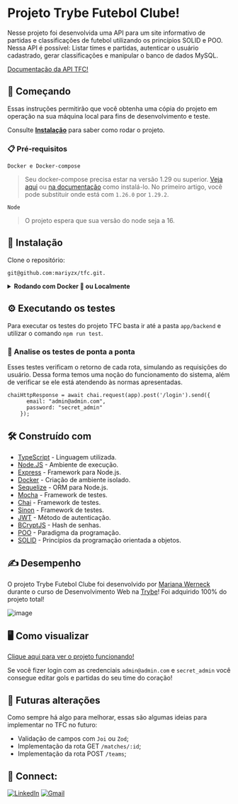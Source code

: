 # Projeto Trybe Futebol Clube!

Nesse projeto foi desenvolvida uma API para um site informativo de partidas e classificações de futebol utilizando os princípios SOLID e POO. Nessa API é possível: Listar times e partidas, autenticar o usuário cadastrado, gerar classificações e manipular o banco de dados MySQL.

[Documentação da API TFC!](https://tfc-production.up.railway.app/docs/)

## 🚀 Começando

Essas instruções permitirão que você obtenha uma cópia do projeto em operação na sua máquina local para fins de desenvolvimento e teste.

Consulte **[Instalação](#🔧-instalação)** para saber como rodar o projeto.

### 📋 Pré-requisitos

  ``Docker e Docker-compose``
  > Seu docker-compose precisa estar na versão 1.29 ou superior. [Veja aqui](https://www.digitalocean.com/community/tutorials/how-to-install-and-use-docker-compose-on-ubuntu-20-04-pt) ou [na documentação](https://docs.docker.com/compose/install/) como instalá-lo. No primeiro artigo, você pode substituir onde está com `1.26.0` por `1.29.2`.

  ``Node``
  > O projeto espera que sua versão do node seja a 16.

## 🔧 Instalação


Clone o repositório:
```
git@github.com:mariyzx/tfc.git.
```

<details>
  <summary><strong>Rodando com Docker 🐳 ou Localmente</strong></summary>
  
  ## 👉 Com Docker

   
   > Rode o serviço com o comando `npm run compose:up` na raíz do projeto.
  - Esse serviço irá inicializar três containers chamados `app_frontend`, `app_backend` e outro chamado `mysql`.
  - A partir daqui a sua aplicação já está rodando, com o back-end na porta `3001` e o front-end na porta `3000`.
  
  ## 👉 Sem Docker

  > :information_source: Instale as dependências com `npm postinstall` na raíz do projeto.
  
  > ✨ Complete o arquivo .env com suas variáveis de ambiente.
  - Existe um arquivo `.env.example` para saber quais são as informações.
  
  > Para rodar o front-end, vá até a pasta `app/frontend` e rode o comando `npm start`.
  
  > Para rodar o back-end, vá até a pasta `app/backend` e rode o comando `npm run dev`.
  
  <br>  
</details>

## ⚙️ Executando os testes

Para executar os testes do projeto TFC basta ir até a pasta `app/backend` e utilizar o comando `npm run test`.

### 🔩 Analise os testes de ponta a ponta

Esses testes verificam o retorno de cada rota, simulando as requisições do usuário. Dessa forma temos uma noção do funcionamento do sistema, além de verificar se ele está atendendo às normas apresentadas.

```
chaiHttpResponse = await chai.request(app).post('/login').send({
      email: "admin@admin.com",
      password: "secret_admin"
    });
```
## 🛠️ Construído com

* [TypeScript](https://www.typescriptlang.org/) - Linguagem utilizada.
* [Node.JS](https://nodejs.org/en/) - Ambiente de execução.
* [Express](https://expressjs.com/pt-br/) - Framework para Node.js.
* [Docker](https://www.docker.com/) - Criação de ambiente isolado.
* [Sequelize](https://sequelize.org/) - ORM para Node.js.
* [Mocha](https://mochajs.org/) - Framework de testes.
* [Chai](https://www.chaijs.com/) - Framework de testes.
* [Sinon](https://sinonjs.org/) - Framework de testes.
* [JWT](https://jwt.io/) - Método de autenticação.
* [BCryptJS](https://www.npmjs.com/package/bcrypt) - Hash de senhas.
* [POO](https://developer.mozilla.org/pt-BR/docs/Glossary/OOP) - Paradigma da programação.
* [SOLID](https://medium.com/desenvolvendo-com-paixao/o-que-%C3%A9-solid-o-guia-completo-para-voc%C3%AA-entender-os-5-princ%C3%ADpios-da-poo-2b937b3fc530) - Princípios da programação orientada a objetos.

## ✍ Desempenho

O projeto Trybe Futebol Clube foi desenvolvido por [Mariana Werneck](https://www.linkedin.com/in/marinhomariana8/) durante o curso de Desenvolvimento Web na [Trybe](https://www.betrybe.com/)! Foi adquirido 100% do projeto total!

![image](https://user-images.githubusercontent.com/69324347/205336782-25585115-a00f-4a75-a30f-76541321c08e.png)

## 🖥 Como visualizar

[Clique aqui para ver o projeto funcionando!](https://tfc-mariyzx.vercel.app/leaderboard)

Se você fizer login com as credenciais `admin@admin.com` e `secret_admin` você consegue editar gols e partidas do seu time do coração!

## 🔨 Futuras alterações

Como sempre há algo para melhorar, essas são algumas ideias para implementar no TFC no futuro:

* Validação de campos com `Joi` ou `Zod`;
* Implementação da rota GET `/matches/:id`;
* Implementação da rota POST `/teams`;

## 💚 Connect:

[![LinkedIn](https://img.shields.io/badge/LinkedIn-0077B5?style=for-the-badge&logo=linkedin&logoColor=white)](https://www.linkedin.com/in/marinhomariana8/) [![Gmail](https://img.shields.io/badge/Gmail-D14836?style=for-the-badge&logo=gmail&logoColor=white
)](mailto:marinhomariana8@gmail.com)

